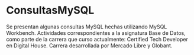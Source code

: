 # ConsultasMySQL

Se presentan algunas consultas MySQL hechas utilizando MySQL Workbench.  Actividades correspondientes a la asignatura Base de Datos, como parte de la carrera que curso actualmente: Certified Tech Developer en Digital House. Carrera desarrollada por Mercado Libre y Globant.


